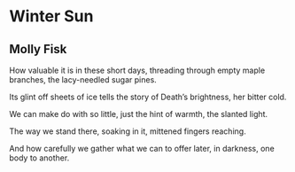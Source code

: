 # Winter Sun
## Molly Fisk
How valuable it is in these short days,
threading through empty maple branches,
the lacy-needled sugar pines.

Its glint off sheets of ice tells the story
of Death’s brightness, her bitter cold.

We can make do with so little, just the hint
of warmth, the slanted light.

The way we stand there, soaking in it,
mittened fingers reaching.

And how carefully we gather what we can
to offer later, in darkness, one body to another.